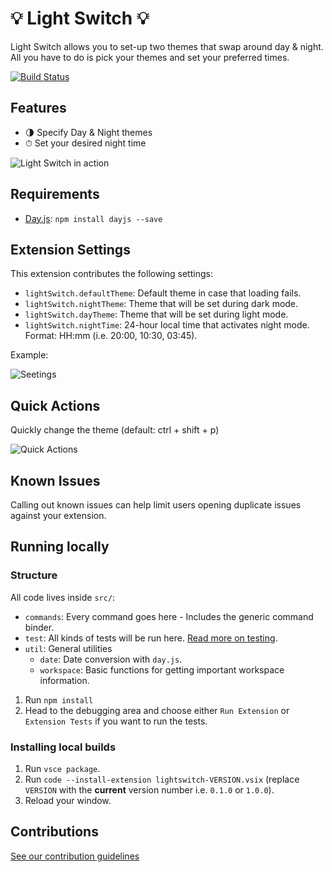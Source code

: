 # 💡 Light Switch 💡

Light Switch allows you to set-up two themes that swap around day & night. All you have to do is pick your themes and set your preferred times.

[![Build Status](https://dev.azure.com/timrodz/Light%20Switch/_apis/build/status/timrodz.vscode-light-switch?branchName=master)](https://dev.azure.com/timrodz/Light%20Switch/_build/latest?definitionId=1&branchName=master)

## Features

- 🌗 Specify Day & Night themes
- ⏱ Set your desired night time

![Light Switch in action](images/light-switch.gif)

## Requirements

- [Day.js](https://day.js.org/): `npm install dayjs --save`

## Extension Settings

This extension contributes the following settings:

- `lightSwitch.defaultTheme`: Default theme in case that loading fails.
- `lightSwitch.nightTheme`: Theme that will be set during dark mode.
- `lightSwitch.dayTheme`: Theme that will be set during light mode.
- `lightSwitch.nightTime`: 24-hour local time that activates night mode. Format: HH:mm (i.e. 20:00, 10:30, 03:45).

Example:

![Seetings](images/settings.png)

## Quick Actions

Quickly change the theme (default: ctrl + shift + p)

![Quick Actions](images/quick-actions.png)

## Known Issues

Calling out known issues can help limit users opening duplicate issues against your extension.

## Running locally

### Structure

All code lives inside `src/`:

- `commands`: Every command goes here - Includes the generic command binder.
- `test`: All kinds of tests will be run here. [Read more on testing](https://code.visualstudio.com/api/working-with-extensions/testing-extension).
- `util`: General utilities
  - `date`: Date conversion with `day.js`.
  - `workspace`: Basic functions for getting important workspace information.

1. Run `npm install`
2. Head to the debugging area and choose either `Run Extension` or `Extension Tests` if you want to run the tests.

### Installing local builds

1. Run `vsce package`.
2. Run `code --install-extension lightswitch-VERSION.vsix` (replace `VERSION` with the **current** version number i.e. `0.1.0` or `1.0.0`).
3. Reload your window.

## Contributions

[See our contribution guidelines](CONTRIBUTING.md)
